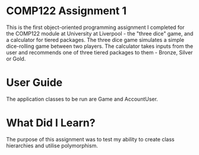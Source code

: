 # COMP122 Assignment 1
This is the first object-oriented programming assignment I completed for the COMP122 module at University at Liverpool - the "three dice" game, and a calculator for tiered packages. The three dice game simulates a simple dice-rolling game between two players. The calculator takes inputs from the user and recommends one of three tiered packages to them - Bronze, Silver or Gold.

# User Guide
The application classes to be run are Game and AccountUser.

# What Did I Learn?
The purpose of this assignment was to test my ability to create class hierarchies and utilise polymorphism.
